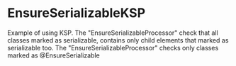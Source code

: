 # EnsureSerializableKSP
Example of using KSP. The "EnsureSerializableProcessor" check that all classes marked as serializable, contains only child elements that marked as serializable too. The "EnsureSerializableProcessor" checks only classes marked as @EnsureSerializable
